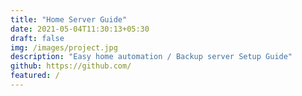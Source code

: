 ```yaml
---
title: "Home Server Guide"
date: 2021-05-04T11:30:13+05:30
draft: false
img: /images/project.jpg
description: "Easy home automation / Backup server Setup Guide"
github: https://github.com/
featured: /
---
```

